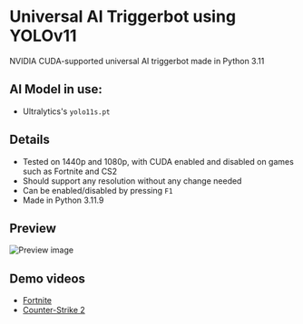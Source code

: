 # Universal AI Triggerbot using YOLOv11

NVIDIA CUDA-supported universal AI triggerbot made in Python 3.11

## AI Model in use:
- Ultralytics's `yolo11s.pt`

## Details
- Tested on 1440p and 1080p, with CUDA enabled and disabled on games such as Fortnite and CS2
- Should support any resolution without any change needed
- Can be enabled/disabled by pressing `F1`
- Made in Python 3.11.9

## Preview
![Preview image](https://i.ibb.co/WNrj1g6/preview.png)

## Demo videos
- [Fortnite](https://www.youtube.com/watch?v=SEn01lV4EcI)
- [Counter-Strike 2](https://www.youtube.com/watch?v=uSvbro6nXyc)